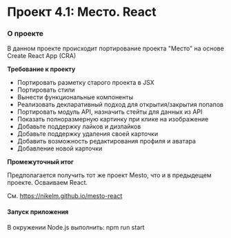 # Проект 4.1: Место. React

### О проекте
В данном проекте происходит портирование проекта "Место"
на основе Create React App (CRA)

**Требование к проекту**

* Портировать разметку старого проекта в JSX
* Портировать стили
* Вынести функциональные компоненты
* Реализовать декларативный подход для открытия/закрытия попапов
* Портировать модуль API, назначить стейты для данных из API
* Показать полноразмерную картинку при клике на изображение
* Добавьте поддержку лайков и дизлайков
* Добавьте поддержку удаления своей карточки
* Добавить возможность редактирования профиля и аватара
* Добавление новой карточки

**Промежуточный итог**

Предполагается получить тот же проект Mesto, что и в предыдещем проекте.
Осваиваем React.

См. https://nikelm.github.io/mesto-react

#### Запуск приложения
В окружении Node.js выполнить: npm run start
